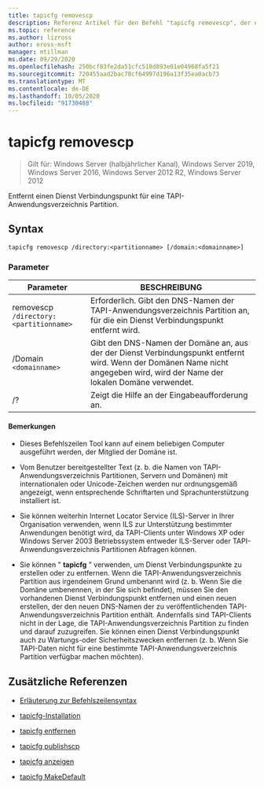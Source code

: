 ```yaml
---
title: tapicfg removescp
description: Referenz Artikel für den Befehl "tapicfg removescp", der einen Dienst Verbindungspunkt für eine TAPI-Anwendungsverzeichnis Partition entfernt.
ms.topic: reference
ms.author: lizross
author: eross-msft
manager: mtillman
ms.date: 09/29/2020
ms.openlocfilehash: 250bcf83fe2da51cfc518d893e01e04968fa5f21
ms.sourcegitcommit: 720455aad2bac78cf64997d196a13f35ea0acb73
ms.translationtype: MT
ms.contentlocale: de-DE
ms.lasthandoff: 10/05/2020
ms.locfileid: "91730488"
---
```

# <a name="tapicfg-removescp"></a>tapicfg removescp

> Gilt für: Windows Server (halbjährlicher Kanal), Windows Server 2019, Windows Server 2016, Windows Server 2012 R2, Windows Server 2012

Entfernt einen Dienst Verbindungspunkt für eine TAPI-Anwendungsverzeichnis Partition.

## <a name="syntax"></a>Syntax

```
tapicfg removescp /directory:<partitionname> [/domain:<domainname>]
```

### <a name="parameters"></a>Parameter

| Parameter | BESCHREIBUNG |
|--|--|
| removescp `/directory:<partitionname>` | Erforderlich. Gibt den DNS-Namen der TAPI-Anwendungsverzeichnis Partition an, für die ein Dienst Verbindungspunkt entfernt wird. |
| /Domain `<domainname>` | Gibt den DNS-Namen der Domäne an, aus der der Dienst Verbindungspunkt entfernt wird. Wenn der Domänen Name nicht angegeben wird, wird der Name der lokalen Domäne verwendet. |
| /? | Zeigt die Hilfe an der Eingabeaufforderung an. |

#### <a name="remarks"></a>Bemerkungen

- Dieses Befehlszeilen Tool kann auf einem beliebigen Computer ausgeführt werden, der Mitglied der Domäne ist.

- Vom Benutzer bereitgestellter Text (z. b. die Namen von TAPI-Anwendungsverzeichnis Partitionen, Servern und Domänen) mit internationalen oder Unicode-Zeichen werden nur ordnungsgemäß angezeigt, wenn entsprechende Schriftarten und Sprachunterstützung installiert ist.

- Sie können weiterhin Internet Locator Service (ILS)-Server in Ihrer Organisation verwenden, wenn ILS zur Unterstützung bestimmter Anwendungen benötigt wird, da TAPI-Clients unter Windows XP oder Windows Server 2003 Betriebssystem entweder ILS-Server oder TAPI-Anwendungsverzeichnis Partitionen Abfragen können.

- Sie können " **tapicfg** " verwenden, um Dienst Verbindungspunkte zu erstellen oder zu entfernen. Wenn die TAPI-Anwendungsverzeichnis Partition aus irgendeinem Grund umbenannt wird (z. b. Wenn Sie die Domäne umbenennen, in der Sie sich befindet), müssen Sie den vorhandenen Dienst Verbindungspunkt entfernen und einen neuen erstellen, der den neuen DNS-Namen der zu veröffentlichenden TAPI-Anwendungsverzeichnis Partition enthält. Andernfalls sind TAPI-Clients nicht in der Lage, die TAPI-Anwendungsverzeichnis Partition zu finden und darauf zuzugreifen. Sie können einen Dienst Verbindungspunkt auch zu Wartungs-oder Sicherheitszwecken entfernen (z. b. Wenn Sie TAPI-Daten nicht für eine bestimmte TAPI-Anwendungsverzeichnis Partition verfügbar machen möchten).

## <a name="additional-references"></a>Zusätzliche Referenzen

- [Erläuterung zur Befehlszeilensyntax](command-line-syntax-key.md)

- [tapicfg-Installation](tapicfg-install.md)

- [tapicfg entfernen](tapicfg-remove.md)

- [tapicfg publishscp](tapicfg-publishscp.md)

- [tapicfg anzeigen](tapicfg-show.md)

- [tapicfg MakeDefault](tapicfg-makedefault.md)